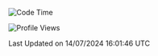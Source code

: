 <!--START_SECTION:waka-->
![Code Time](http://img.shields.io/badge/Code%20Time-1%2C848%20hrs%207%20mins-blue)

![Profile Views](http://img.shields.io/badge/Profile%20Views-4-blue)


 Last Updated on 14/07/2024 16:01:46 UTC
<!--END_SECTION:waka-->